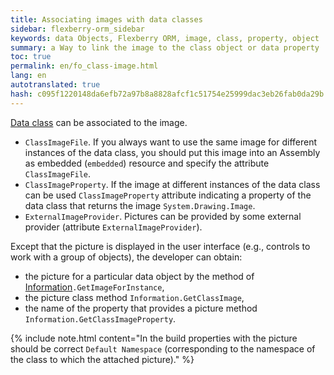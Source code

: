 ```yaml
--- 
title: Associating images with data classes 
sidebar: flexberry-orm_sidebar 
keywords: data Objects, Flexberry ORM, image, class, property, object 
summary: a Way to link the image to the class object or data property 
toc: true 
permalink: en/fo_class-image.html 
lang: en 
autotranslated: true 
hash: c095f1220148da6efb72a97b8a8828afcf1c51754e25999dac3eb26fab0da29b 
--- 
```


[Data class](fo_data-object.html) can be associated to the image. 

* `ClassImageFile`. If you always want to use the same image for different instances of the data class, you should put this image into an Assembly as embedded (`embedded`) resource and specify the attribute `ClassImageFile`. 
* `ClassImageProperty`. If the image at different instances of the data class can be used `ClassImageProperty` attribute indicating a property of the data class that returns the image `System.Drawing.Image`. 
* `ExternalImageProvider`. Pictures can be provided by some external provider (attribute `ExternalImageProvider`). 

Except that the picture is displayed in the user interface (e.g., controls to work with a group of objects), the developer can obtain: 

* the picture for a particular data object by the method of [Information](fo_methods-class-information.html)`.GetImageForInstance`, 
* the picture class method `Information.GetClassImage`, 
* the name of the property that provides a picture method `Information.GetClassImageProperty`. 

{% include note.html content="In the build properties with the picture should be correct `Default Namespace` (corresponding to the namespace of the class to which the attached picture)." %} 



